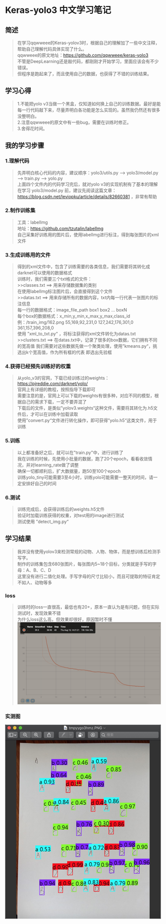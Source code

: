 # Keras-yolo3 中文学习笔记
## 简述
>在学习qqwweee的Keras-yolov3时，根据自己的理解加了一些中文注释，帮助自己理解代码具体实现了什么。     
>qqwweee的原文地址：https://github.com/qqwweee/keras-yolo3     
>不管是DeepLearning还是敲代码，都刚刚才开始学习，里面应该会有不少错误。     
>但程序是跑起来了，而且使用自己的数据，也获得了不错的训练结果。     

## 学习心得
  >1.不能把yolo v3当做一个黑盒，仅知道如何换上自己的训练数据。最好是能每一行代码敲下来，尽量弄明白各功能是怎么实现的。虽然我仍然还有很多没整明白。  
  >2.注意qqwweee的原文中有一些bug，需要在训练时修正。   
  >3.舍得花时间。   

## 我的学习步骤
### 1.理解代码
  >先弄明白核心代码的内容，建议顺序：yolo3/utils.py --> yolo3/model.py --> train.py --> yolo.py  
  >上面四个文件内的代码学习完后，就对yolo v3的实现机制有了基本的理解  
  >在学习 yolo3/model.py 前，建议先阅读这篇文章：https://blog.csdn.net/leviopku/article/details/82660381 ，非常有帮助  
### 2.制作训练集
  >工具：labelImg  
  >地址：https://github.com/tzutalin/labelImg  
  >自己采集好训练用的图片后，使用labelImg进行标注，得到每张图片的xml文件  
### 3.生成训练用的文件
  >得到的xml文件中，包含了训练需要的各类信息，我们需要将其转化成darknet可以使用的数据格式  
  >训练时，我们需要三个txt格式的文件：  
    >>classes.txt ==> 用来存储数据集的类别  
                    在使用labelImg标注图片后，会直接得到这个文件  
    >>datas.txt   ==> 用来存储所有的数据内容，txt内每一行代表一张图片的标注信息  
                    每一行的数据格式：image_file_path box1 box2 ... boxN  
                    每个box的数据格式：x_min,y_min,x_max,y_max,class_id  
                    例：/train_img/162.png 55,169,92,231,0 127,242,176,301,0 361,157,396,208,0  
                    使用 ”xml_to_txt.py“ ，将标注获得的xml文件转化为datas.txt  
    >>clusters.txt ==> 在datas.txt中，记录了很多的box数据，它们拥有不同的宽高值
                     我们需要对这些数据先做一个聚类处理，使用”kmeans.py“，挑选出k个宽高值，作为所有框的代表
                     即选出先验框  
### 4.获得已经预先训练好的权重
  >从yolo_v3的官网，下载已经训练过的weights：https://pjreddie.com/darknet/yolo/  
  >官网上有详细的教程，按照指导下载即可  
  >需要注意的是，官网上可以下载的weights有很多种，对应不同的模型，根据自己的需求下载，一定不要弄混了  
  >下载后的文件，是类似”yolov3.weights“这种文件，需要将其转化为.h5文件后，才可以在训练中加载读取  
  >使用”convert.py“文件进行转化操作，即可获得”yolo.h5“这类文件，用于训练  
### 5.训练
  >以上都准备好之后，就可以在"train.py"中，进行训练了  
  >我在训练的时候，先使用小批量的数据，跑了20个epoch，看看收敛情况，并对learning_rate做了调整  
  >确保一切都顺利后，扩大数据量，跑50至100个epoch  
  >训练yolo_tiny可能需要3至4小时，训练yolo可能需要一整天的时间，请一定安排好自己的时间  
### 6.测试
  >训练完成后，会获得训练后的weights.h5文件   
  >验证时加载训练获得的权重，对test用的image进行测试  
  >测试使用 ”detect_img.py“   
 
## 学习结果
  >我并没有使用yolov3来检测常规的动物、人物、物体，而是想训练后检测手写字。  
  >制作的训练集包含680张图片，每张图内5~18个目标，分类就是手写的字母：A、B、C、D  
  >这里没有进行二值化处理。手写字母的尺寸比较小，而且可提取的特征肯定不如人、动物等多
### loss
  >训练时的loss一直很高，最低也有20+，原本一直认为是有问题，但在实际测试时，发现效果不错  
  >为什么loss这么高，但效果却很好，原因暂时不懂  
  ![loss](https://github.com/xsy1988/Keras-yolo3-/blob/master/logs/loss.jpg)
### 实测图
  ![test](https://github.com/xsy1988/Keras-yolo3-/blob/master/data_set/test_img/test.jpg)
  
  
  
  
  
  
  
